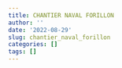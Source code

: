```yaml
---
title: CHANTIER NAVAL FORILLON
author: ''
date: '2022-08-29'
slug: chantier_naval_forillon
categories: []
tags: []
---
```

